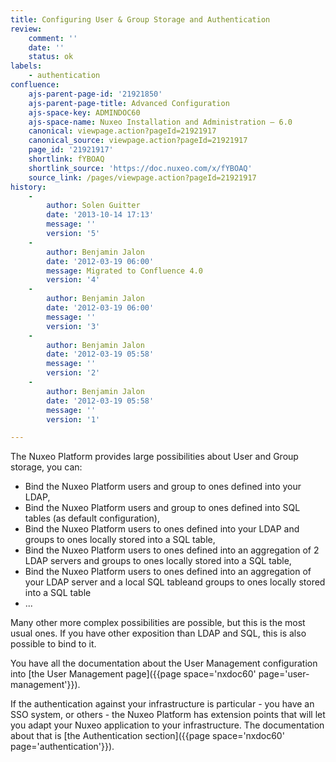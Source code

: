 ```yaml
---
title: Configuring User & Group Storage and Authentication
review:
    comment: ''
    date: ''
    status: ok
labels:
    - authentication
confluence:
    ajs-parent-page-id: '21921850'
    ajs-parent-page-title: Advanced Configuration
    ajs-space-key: ADMINDOC60
    ajs-space-name: Nuxeo Installation and Administration — 6.0
    canonical: viewpage.action?pageId=21921917
    canonical_source: viewpage.action?pageId=21921917
    page_id: '21921917'
    shortlink: fYBOAQ
    shortlink_source: 'https://doc.nuxeo.com/x/fYBOAQ'
    source_link: /pages/viewpage.action?pageId=21921917
history:
    - 
        author: Solen Guitter
        date: '2013-10-14 17:13'
        message: ''
        version: '5'
    - 
        author: Benjamin Jalon
        date: '2012-03-19 06:00'
        message: Migrated to Confluence 4.0
        version: '4'
    - 
        author: Benjamin Jalon
        date: '2012-03-19 06:00'
        message: ''
        version: '3'
    - 
        author: Benjamin Jalon
        date: '2012-03-19 05:58'
        message: ''
        version: '2'
    - 
        author: Benjamin Jalon
        date: '2012-03-19 05:58'
        message: ''
        version: '1'

---
```

The Nuxeo Platform provides large possibilities about User and Group storage, you can:

*   Bind the Nuxeo Platform users and group to ones defined into your LDAP,
*   Bind the Nuxeo Platform users and group to ones defined into SQL tables (as default configuration),
*   Bind the Nuxeo Platform users to ones defined into your LDAP and groups to ones locally stored into a SQL table,
*   Bind the Nuxeo Platform users to ones defined into an aggregation of 2 LDAP servers and groups to ones locally stored into a SQL table,
*   Bind the Nuxeo Platform users to ones defined into an aggregation of your LDAP server and a local SQL tableand groups to ones locally stored into a SQL table
*   ...

Many other more complex possibilities are possible, but this is the most usual ones. If you have other exposition than LDAP and SQL, this is also possible to bind to it.

You have all the documentation about the User Management configuration into [the User Management page]({{page space='nxdoc60' page='user-management'}}).

If the authentication against your infrastructure is particular - you have an SSO system, or others - the Nuxeo Platform has extension points that will let you adapt your Nuxeo application to your infrastructure. The documentation about that is [the Authentication section]({{page space='nxdoc60' page='authentication'}}).
